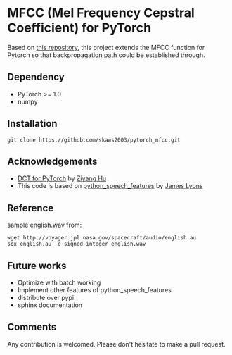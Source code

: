 # MFCC (Mel Frequency Cepstral Coefficient) for PyTorch

Based on [this repository](https://github.com/jameslyons/python_speech_features), this project extends the MFCC function for Pytorch so that backpropagation path could be established through.


## Dependency
* PyTorch >= 1.0
* numpy


## Installation
```
git clone https://github.com/skaws2003/pytorch_mfcc.git
```


## Acknowledgements
* [DCT for PyTorch](https://github.com/zh217/torch-dct) by [Ziyang Hu](https://github.com/zh217/)
* This code is based on [python_speech_features](https://github.com/jameslyons/python_speech_features) by [James Lyons](https://github.com/jameslyons)


## Reference
sample english.wav from:
```
wget http://voyager.jpl.nasa.gov/spacecraft/audio/english.au
sox english.au -e signed-integer english.wav
```


## Future works
* Optimize with batch working
* Implement other features of python_speech_features
* distribute over pypi
* sphinx documentation


## Comments
Any contribution is welcomed. Please don't hesitate to make a pull request.
